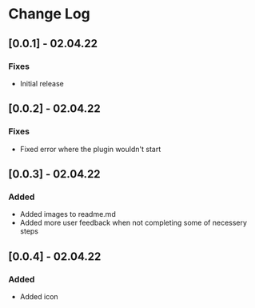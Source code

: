 # Change Log

## [0.0.1] - 02.04.22
### Fixes
- Initial release

## [0.0.2] - 02.04.22
### Fixes
- Fixed error where the plugin wouldn't start

## [0.0.3] - 02.04.22
### Added
- Added images to readme.md
- Added more user feedback when not completing some of necessery steps

## [0.0.4] - 02.04.22
### Added
- Added icon
